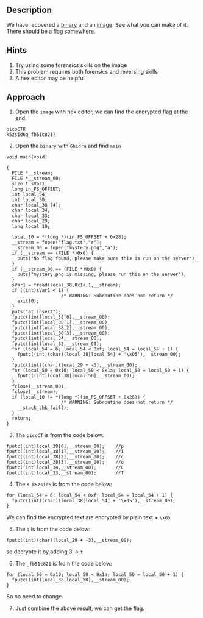 ## Description
We have recovered a [binary](https://jupiter.challenges.picoctf.org/static/6e007dc305ebb3d94c2ab361ee0127a6/mystery) and an [image](https://jupiter.challenges.picoctf.org/static/6e007dc305ebb3d94c2ab361ee0127a6/mystery.png). See what you can make of it. There should be a flag somewhere.
## Hints
1. Try using some forensics skills on the image
2. This problem requires both forensics and reversing skills
3. A hex editor may be helpful

## Approach
1. Open the `image` with hex editor, we can find the encrypted flag at the end.
```
picoCTK
k5zsid6q_fb51c821}
```

2. Open the `binary` with `Ghidra` and find `main`
```
void main(void)

{
  FILE *__stream;
  FILE *__stream_00;
  size_t sVar1;
  long in_FS_OFFSET;
  int local_54;
  int local_50;
  char local_38 [4];
  char local_34;
  char local_33;
  char local_29;
  long local_10;
  
  local_10 = *(long *)(in_FS_OFFSET + 0x28);
  __stream = fopen("flag.txt","r");
  __stream_00 = fopen("mystery.png","a");
  if (__stream == (FILE *)0x0) {
    puts("No flag found, please make sure this is run on the server");
  }
  if (__stream_00 == (FILE *)0x0) {
    puts("mystery.png is missing, please run this on the server");
  }
  sVar1 = fread(local_38,0x1a,1,__stream);
  if ((int)sVar1 < 1) {
                    /* WARNING: Subroutine does not return */
    exit(0);
  }
  puts("at insert");
  fputc((int)local_38[0],__stream_00);
  fputc((int)local_38[1],__stream_00);
  fputc((int)local_38[2],__stream_00);
  fputc((int)local_38[3],__stream_00);
  fputc((int)local_34,__stream_00);
  fputc((int)local_33,__stream_00);
  for (local_54 = 6; local_54 < 0xf; local_54 = local_54 + 1) {
    fputc((int)(char)(local_38[local_54] + '\x05'),__stream_00);
  }
  fputc((int)(char)(local_29 + -3),__stream_00);
  for (local_50 = 0x10; local_50 < 0x1a; local_50 = local_50 + 1) {
    fputc((int)local_38[local_50],__stream_00);
  }
  fclose(__stream_00);
  fclose(__stream);
  if (local_10 != *(long *)(in_FS_OFFSET + 0x28)) {
                    /* WARNING: Subroutine does not return */
    __stack_chk_fail();
  }
  return;
}
```

3. The `picoCT` is from the code below:
```
fputc((int)local_38[0],__stream_00);    //p
fputc((int)local_38[1],__stream_00);    //i
fputc((int)local_38[2],__stream_00);    //c
fputc((int)local_38[3],__stream_00);    //o
fputc((int)local_34,__stream_00);       //C
fputc((int)local_33,__stream_00);       //T
```

4. The `K k5zsid6` is from the code below:
``` 
for (local_54 = 6; local_54 < 0xf; local_54 = local_54 + 1) {
  fputc((int)(char)(local_38[local_54] + '\x05'),__stream_00);
}
```
We can find the encrypted text are encrypted by plain text + `\x05`

5. The `q` is from the code below:
```
fputc((int)(char)(local_29 + -3),__stream_00);
```
so decrypte it by adding 3 → `t`

6. The `_fb51c821`  is from the code below:
```  
for (local_50 = 0x10; local_50 < 0x1a; local_50 = local_50 + 1) {
  fputc((int)local_38[local_50],__stream_00);
}
```
So no need to change.

7. Just combine the above result, we can get the flag. 
